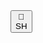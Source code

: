 <!DOCTYPE html>
<html lang="en">
<head>
  <meta charset="UTF-8" />
  <meta name="viewport" content="width=device-width, initial-scale=1.0"/>
  <title>SH - Screenshot Tool</title>
  <link rel="stylesheet" href="style.css" />
</head>
<body>

  <!-- Centered SH Button -->
  <div class="center-container">
    <button id="screenshotBtn">📸<br>SH</button>
  </div>

  <script src="script.js"></script>
</body>
</html>
